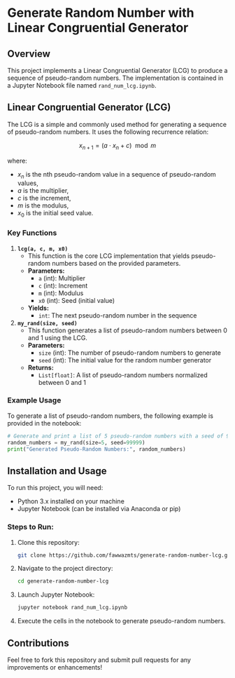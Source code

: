 # **Generate Random Number with Linear Congruential Generator**

## **Overview**

This project implements a Linear Congruential Generator (LCG) to produce a sequence of pseudo-random numbers. The implementation is contained in a Jupyter Notebook file named `rand_num_lcg.ipynb`.

## **Linear Congruential Generator (LCG)**

The LCG is a simple and commonly used method for generating a sequence of pseudo-random numbers. It uses the following recurrence relation:

$$
x_{n+1} = (a \cdot x_n + c) \mod m
$$

where:

- $x_n$ is the nth pseudo-random value in a sequence of pseudo-random values,
- $a$ is the multiplier,
- $c$ is the increment,
- $m$ is the modulus,
- $x_0$ is the initial seed value.

### **Key Functions**

1. **`lcg(a, c, m, x0)`**
   * This function is the core LCG implementation that yields pseudo-random numbers based on the provided parameters.
   * **Parameters:**
     * `a` (int): Multiplier
     * `c` (int): Increment
     * `m` (int): Modulus
     * `x0` (int): Seed (initial value)
   * **Yields:**
     * `int`: The next pseudo-random number in the sequence
2. **`my_rand(size, seed)`**
   * This function generates a list of pseudo-random numbers between 0 and 1 using the LCG.
   * **Parameters:**
     * `size` (int): The number of pseudo-random numbers to generate
     * `seed` (int): The initial value for the random number generator
   * **Returns:**
     * `List[float]`: A list of pseudo-random numbers normalized between 0 and 1

### **Example Usage**

To generate a list of pseudo-random numbers, the following example is provided in the notebook:

```python
# Generate and print a list of 5 pseudo-random numbers with a seed of 99999
random_numbers = my_rand(size=5, seed=99999)
print("Generated Pseudo-Random Numbers:", random_numbers)
```

## **Installation and Usage**

To run this project, you will need:

* Python 3.x installed on your machine
* Jupyter Notebook (can be installed via Anaconda or pip)

### **Steps to Run:**

1. Clone this repository:

   ```bash
   git clone https://github.com/fawwazmts/generate-random-number-lcg.git
   ```
2. Navigate to the project directory:

   ```bash
   cd generate-random-number-lcg
   ```
3. Launch Jupyter Notebook:

   ```bash
   jupyter notebook rand_num_lcg.ipynb
   ```
4. Execute the cells in the notebook to generate pseudo-random numbers.

## **Contributions**

Feel free to fork this repository and submit pull requests for any improvements or enhancements!
